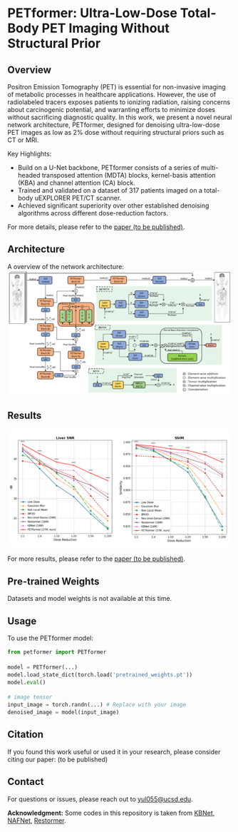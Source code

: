 # PETformer: Ultra-Low-Dose Total-Body PET Imaging Without Structural Prior

## Overview

Positron Emission Tomography (PET) is essential for non-invasive imaging of metabolic processes in healthcare applications. However, the use of radiolabeled tracers exposes patients to ionizing radiation, raising concerns about carcinogenic potential, and warranting efforts to minimize doses without sacrificing diagnostic quality. In this work, we present a novel neural network architecture, PETformer, designed for denoising ultra-low-dose PET images as low as 2% dose without requiring structural priors such as CT or MRI. 

Key Highlights:
- Build on a U-Net backbone, PETformer consists of a series of multi-headed transposed attention (MDTA) blocks, kernel-basis attention (KBA) and channel attention (CA) block.
- Trained and validated on a dataset of 317 patients imaged on a total-body uEXPLORER PET/CT scanner.
- Achieved significant superiority over other established denoising algorithms across different dose-reduction factors.

For more details, please refer to the [paper (to be published)](google.com).

## Architecture

A overview of the network architecture:
![architecture](./figs/architecture.png)

## Results

![result1](./figs/result1.png)

For more results, please refer to the [paper (to be published)](google.com).

## Pre-trained Weights

Datasets and model weights is not available at this time.

## Usage

To use the PETformer model:

```python
from petformer import PETformer

model = PETformer(...)
model.load_state_dict(torch.load('pretrained_weights.pt'))
model.eval()

# image tensor
input_image = torch.randn(...) # Replace with your image
denoised_image = model(input_image)
```

## Citation

If you found this work useful or used it in your research, please consider citing our paper:
(to be published)


## Contact

For questions or issues, please reach out to [yul055@ucsd.edu](mailto:yul055@ucsd.edu).


**Acknowledgment:** Some codes in this repository is taken from [KBNet](https://github.com/zhangyi-3/KBNet), [NAFNet](https://github.com/megvii-research/NAFNet), [Restormer](https://github.com/swz30/Restormer). 